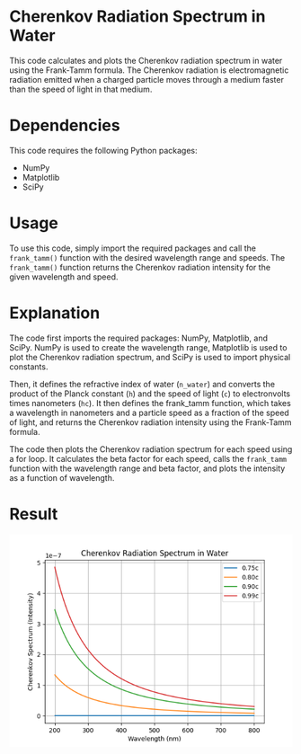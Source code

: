 # Cherenkov Radiation Spectrum in Water
This code calculates and plots the Cherenkov radiation spectrum in water using the Frank-Tamm formula. The Cherenkov radiation is electromagnetic radiation emitted when a charged particle moves through a medium faster than the speed of light in that medium.

# Dependencies
This code requires the following Python packages:

- NumPy
- Matplotlib
- SciPy

# Usage 
To use this code, simply import the required packages and call the `frank_tamm()` function with the desired wavelength range and speeds. The `frank_tamm()` function returns the Cherenkov radiation intensity for the given wavelength and speed.

# Explanation
The code first imports the required packages: NumPy, Matplotlib, and SciPy. NumPy is used to create the wavelength range, Matplotlib is used to plot the Cherenkov radiation spectrum, and SciPy is used to import physical constants.

Then, it defines the refractive index of water (`n_water`) and converts the product of the Planck constant (`h`) and the speed of light (`c`) to electronvolts times nanometers (`hc`). It then defines the frank_tamm function, which takes a wavelength in nanometers and a particle speed as a fraction of the speed of light, and returns the Cherenkov radiation intensity using the Frank-Tamm formula.

The code then plots the Cherenkov radiation spectrum for each speed using a for loop. It calculates the beta factor for each speed, calls the `frank_tamm` function with the wavelength range and beta factor, and plots the intensity as a function of wavelength.
 # Result
 ![Foo](foo.png)
